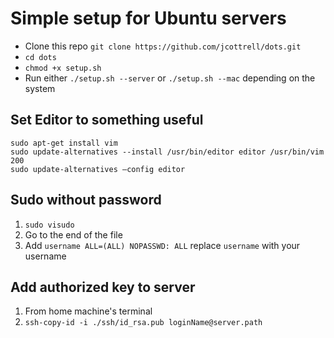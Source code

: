 # Simple setup for Ubuntu servers
* Clone this repo `git clone https://github.com/jcottrell/dots.git`
* `cd dots`
* `chmod +x setup.sh`
* Run either `./setup.sh --server` or `./setup.sh --mac` depending on the system

## Set Editor to something useful
    sudo apt-get install vim  
    sudo update-alternatives --install /usr/bin/editor editor /usr/bin/vim 200  
    sudo update-alternatives –config editor  

## Sudo without password
1. `sudo visudo`
2. Go to the end of the file
3. Add `username ALL=(ALL) NOPASSWD: ALL` replace `username` with your username

## Add authorized key to server
1. From home machine's terminal
2. `ssh-copy-id -i ./ssh/id_rsa.pub loginName@server.path`
